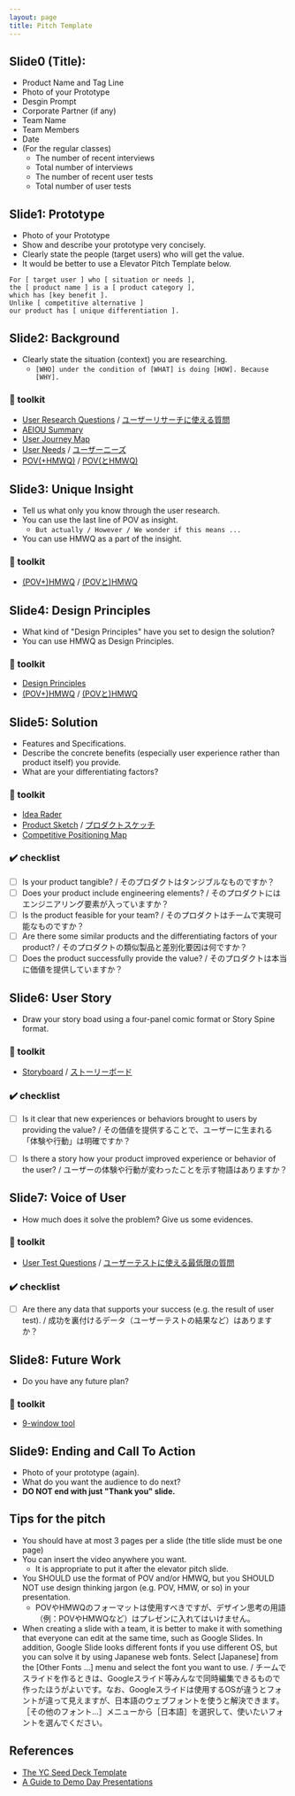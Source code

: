 ```yaml
---
layout: page
title: Pitch Template
---
```


## Slide0 (Title):
- Product Name and Tag Line
- Photo of your Prototype
- Desgin Prompt
- Corporate Partner (if any)
- Team Name
- Team Members
- Date
- (For the regular classes)
  - The number of recent interviews
  - Total number of interviews
  - The number of recent user tests
  - Total number of user tests

## Slide1: Prototype
- Photo of your Prototype
- Show and describe your prototype very concisely.
- Clearly state the people (target users) who will get the value.
- It would be better to use a Elevator Pitch Template below.

```
For [ target user ] who [ situation or needs ],
the [ product name ] is a [ product category ],
which has [key benefit ].
Unlike [ competitive alternative ]
our product has [ unique differentiation ].
```

## Slide2: Background

- Clearly state the situation (context) you are researching.
  - `[WHO] under the condition of [WHAT] is doing [HOW]. Because [WHY].`

### 🔨 toolkit

- [User Research Questions](/toolkit/user-research-questions.pdf) / [ユーザーリサーチに使える質問](/toolkit/user-research-questions_ja.pdf)
- [AEIOU Summary](/toolkit/aeiou.pdf)
- [User Journey Map](/toolkit/user-journey-map.pdf)
- [User Needs](/toolkit/user-needs.pdf) / [ユーザーニーズ](/toolkit/user-needs_ja.pdf)
- [POV(+HMWQ)](/toolkit/pov-hmwq.pdf) / [POV(とHMWQ)](/toolkit/pov-hmwq_ja.pdf)

## Slide3: Unique Insight
- Tell us what only you know through the user research.
- You can use the last line of POV as insight.
  - `But actually / However / We wonder if this means ...`
- You can use HMWQ as a part of the insight.

### 🔨 toolkit
- [(POV+)HMWQ](/toolkit/pov-hmwq.pdf) / [(POVと)HMWQ](/toolkit/pov-hmwq_ja.pdf)

## Slide4: Design Principles
- What kind of "Design Principles" have you set to design the solution?
- You can use HMWQ as Design Principles.

### 🔨 toolkit
- [Design Principles](/toolkit/design-principles.pdf)
- [(POV+)HMWQ](/toolkit/pov-hmwq.pdf) / [(POVと)HMWQ](/toolkit/pov-hmwq_ja.pdf)

## Slide5: Solution
- Features and Specifications.
- Describe the concrete benefits (especially user experience rather than product itself) you provide. 
- What are your differentiating factors?

### 🔨 toolkit
- [Idea Rader](/tookit/idea-rader.pdf)
- [Product Sketch](/toolkit/product-sketch.pdf) / [プロダクトスケッチ](/toolkit/product-sketch_ja.pdf)
- [Competitive Positioning Map](/toolkit/competitive-positioning-map.pdf)

### ✔️ checklist

* [ ] Is your product tangible? / そのプロダクトはタンジブルなものですか？
* [ ] Does your product include engineering elements? / そのプロダクトにはエンジニアリング要素が入っていますか？
* [ ] Is the product feasible for your team? / そのプロダクトはチームで実現可能なものですか？
* [ ] Are there some similar products and the differentiating factors of your product? / そのプロダクトの類似製品と差別化要因は何ですか？
* [ ] Does the product successfully provide the value? / そのプロダクトは本当に価値を提供していますか？

## Slide6: User Story
- Draw your story boad using a four-panel comic format or Story Spine format.

### 🔨 toolkit
- [Storyboard](/toolkit/storyboard.pdf) / [ストーリーボード](/toolkit/storyboard_ja.pdf)

### ✔️ checklist
* [ ] Is it clear that new experiences or behaviors brought to users by providing the value? / その価値を提供することで、ユーザーに生まれる「体験や行動」は明確ですか？
* [ ] Is there a story how your product improved experience or behavior of the user? / ユーザーの体験や行動が変わったことを示す物語はありますか？



## Slide7: Voice of User
- How much does it solve the problem? Give us some evidences.

### 🔨 toolkit
- [User Test Questions](/toolkit/user-test-questions.pdf) / [ユーザーテストに使える最低限の質問](/toolkit/user-test-questions_ja.pdf)

### ✔️ checklist

* [ ] Are there any data that supports your success (e.g. the result of user test). / 成功を裏付けるデータ（ユーザーテストの結果など）はありますか？

## Slide8: Future Work
- Do you have any future plan?

### 🔨 toolkit
- [9-window tool](/toolkit/9-window-tool.pdf)

## Slide9: Ending and Call To Action
- Photo of your prototype (again).
- What do you want the audience to do next?
- **DO NOT end with just "Thank you" slide.**

## Tips for the pitch
- You should have at most 3 pages per a slide (the title slide must be one page)
- You can insert the video anywhere you want.
  - It is appropriate to put it after the elevator pitch slide.
- You SHOULD use the format of POV and/or HMWQ, but you SHOULD NOT use design thinking jargon (e.g. POV, HMW, or so) in your presentation.
  - POVやHMWQのフォーマットは使用すべきですが、デザイン思考の用語（例：POVやHMWQなど）はプレゼンに入れてはいけません。
- When creating a slide with a team, it is better to make it with something that everyone can edit at the same time, such as Google Slides. In addition, Google Slide looks different fonts if you use different OS, but you can solve it by using Japanese web fonts. Select [Japanese] from the [Other Fonts ...] menu and select the font you want to use. / チームでスライドを作るときは、Googleスライド等みんなで同時編集できるもので作ったほうがよいです。なお、Googleスライドは使用するOSが違うとフォントが違って見えますが、日本語のウェブフォントを使うと解決できます。［その他のフォント...］メニューから［日本語］を選択して、使いたいフォントを選んでください。



## References
- [The YC Seed Deck Template](https://blog.ycombinator.com/intro-to-the-yc-seed-deck/)
- [A Guide to Demo Day Presentations](https://blog.ycombinator.com/guide-to-demo-day-pitches/)
